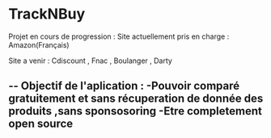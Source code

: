 # TrackNBuy

Projet en cours de progression :
Site actuellement pris en charge : Amazon(Français)

Site a venir : Cdiscount , Fnac , Boulanger , Darty

--
Objectif de l'aplication :
 -Pouvoir comparé gratuitement et sans récuperation de donnée des produits ,sans sponsosoring
 -Etre completement open source
--
